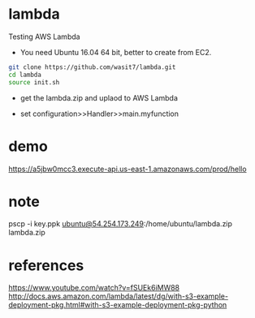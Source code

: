 # lambda
Testing AWS Lambda
* You need Ubuntu 16.04 64 bit, better to create from EC2.
```bash
git clone https://github.com/wasit7/lambda.git
cd lambda
source init.sh
```
* get the lambda.zip and uplaod to AWS Lambda 
- set configuration>>Handler>>main.myfunction

# demo
https://a5jbw0mcc3.execute-api.us-east-1.amazonaws.com/prod/hello

# note
pscp -i key.ppk ubuntu@54.254.173.249:/home/ubuntu/lambda.zip lambda.zip

# references
https://www.youtube.com/watch?v=fSUEk6iMW88
http://docs.aws.amazon.com/lambda/latest/dg/with-s3-example-deployment-pkg.html#with-s3-example-deployment-pkg-python
